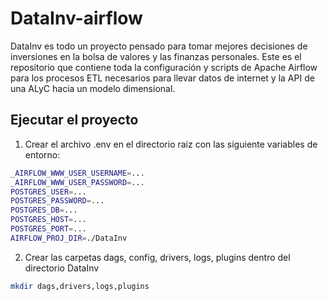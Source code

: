 # DataInv-airflow
DataInv es todo un proyecto pensado para tomar mejores decisiones de inversiones en la bolsa de valores y las finanzas personales. Este es el repositorio que contiene toda la configuración y scripts de Apache Airflow para los procesos ETL necesarios para llevar datos de internet y la API de una ALyC hacia un modelo dimensional. 

## Ejecutar el proyecto
1. Crear el archivo .env en el directorio raiz con las siguiente variables de entorno:
```Bash
_AIRFLOW_WWW_USER_USERNAME=...
_AIRFLOW_WWW_USER_PASSWORD=...
POSTGRES_USER=...
POSTGRES_PASSWORD=...
POSTGRES_DB=...
POSTGRES_HOST=...
POSTGRES_PORT=...
AIRFLOW_PROJ_DIR=./DataInv
```
2. Crear las carpetas dags, config, drivers, logs, plugins dentro del directorio DataInv
```Bash
mkdir dags,drivers,logs,plugins
```
